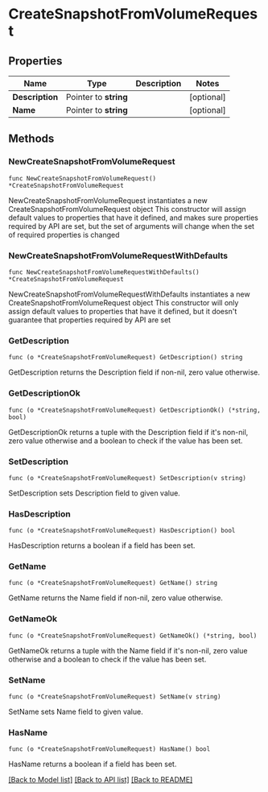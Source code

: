 # CreateSnapshotFromVolumeRequest

## Properties

Name | Type | Description | Notes
------------ | ------------- | ------------- | -------------
**Description** | Pointer to **string** |  | [optional] 
**Name** | Pointer to **string** |  | [optional] 

## Methods

### NewCreateSnapshotFromVolumeRequest

`func NewCreateSnapshotFromVolumeRequest() *CreateSnapshotFromVolumeRequest`

NewCreateSnapshotFromVolumeRequest instantiates a new CreateSnapshotFromVolumeRequest object
This constructor will assign default values to properties that have it defined,
and makes sure properties required by API are set, but the set of arguments
will change when the set of required properties is changed

### NewCreateSnapshotFromVolumeRequestWithDefaults

`func NewCreateSnapshotFromVolumeRequestWithDefaults() *CreateSnapshotFromVolumeRequest`

NewCreateSnapshotFromVolumeRequestWithDefaults instantiates a new CreateSnapshotFromVolumeRequest object
This constructor will only assign default values to properties that have it defined,
but it doesn't guarantee that properties required by API are set

### GetDescription

`func (o *CreateSnapshotFromVolumeRequest) GetDescription() string`

GetDescription returns the Description field if non-nil, zero value otherwise.

### GetDescriptionOk

`func (o *CreateSnapshotFromVolumeRequest) GetDescriptionOk() (*string, bool)`

GetDescriptionOk returns a tuple with the Description field if it's non-nil, zero value otherwise
and a boolean to check if the value has been set.

### SetDescription

`func (o *CreateSnapshotFromVolumeRequest) SetDescription(v string)`

SetDescription sets Description field to given value.

### HasDescription

`func (o *CreateSnapshotFromVolumeRequest) HasDescription() bool`

HasDescription returns a boolean if a field has been set.

### GetName

`func (o *CreateSnapshotFromVolumeRequest) GetName() string`

GetName returns the Name field if non-nil, zero value otherwise.

### GetNameOk

`func (o *CreateSnapshotFromVolumeRequest) GetNameOk() (*string, bool)`

GetNameOk returns a tuple with the Name field if it's non-nil, zero value otherwise
and a boolean to check if the value has been set.

### SetName

`func (o *CreateSnapshotFromVolumeRequest) SetName(v string)`

SetName sets Name field to given value.

### HasName

`func (o *CreateSnapshotFromVolumeRequest) HasName() bool`

HasName returns a boolean if a field has been set.


[[Back to Model list]](../README.md#documentation-for-models) [[Back to API list]](../README.md#documentation-for-api-endpoints) [[Back to README]](../README.md)


